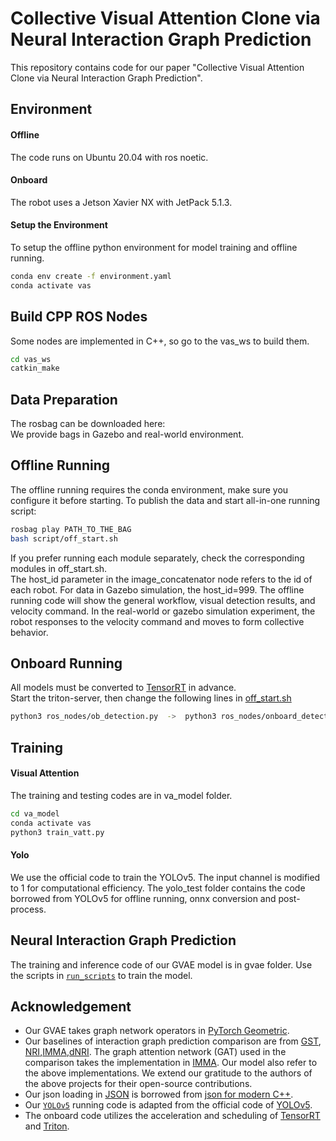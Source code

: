 # Collective Visual Attention Clone via Neural Interaction Graph Prediction
This repository contains code for our paper "Collective Visual Attention Clone via Neural Interaction Graph Prediction".

## Environment
#### Offline
The code runs on Ubuntu 20.04 with ros noetic.     
#### Onboard
The robot uses a Jetson Xavier NX with JetPack 5.1.3.

#### Setup the Environment
To setup the offline python environment for model training and offline running.

```bash
conda env create -f environment.yaml
conda activate vas
```

## Build CPP ROS Nodes
Some nodes are implemented in C++, so go to the vas_ws to build them.
```bash
cd vas_ws
catkin_make
```

## Data Preparation
The rosbag can be downloaded here:                    
We provide bags in Gazebo and real-world environment.                     

## Offline Running
The offline running requires the conda environment, make sure you configure it before starting.
To publish the data and start all-in-one running script:    
```bash
rosbag play PATH_TO_THE_BAG
bash script/off_start.sh
```
If you prefer running each module separately, check the corresponding modules in off_start.sh.       
The host_id parameter in the image_concatenator node refers to the id of each robot. For data in Gazebo simulation, the host_id=999. The offline running code will show the general workflow, visual detection results, and velocity command. In the real-world or gazebo simulation experiment, the robot responses to the velocity command and moves to form collective behavior.

## Onboard Running
All models must be converted to [TensorRT](https://github.com/NVIDIA/TensorRT) in advance.      
Start the triton-server, then change the following lines in [off_start.sh](./script/off_start.sh)
```bash
python3 ros_nodes/ob_detection.py  ->  python3 ros_nodes/onboard_detection.py
```

## Training
#### Visual Attention
The training and testing codes are in va_model folder.    
```bash
cd va_model
conda activate vas
python3 train_vatt.py
```

#### Yolo
We use the official code to train the YOLOv5.
The input channel is modified to 1 for computational efficiency.
The yolo_test folder contains the code borrowed from YOLOv5 for offline running,
onnx conversion and post-process.

## Neural Interaction Graph Prediction
The training and inference code of our GVAE model is in gvae folder. Use the scripts in [`run_scripts`](./gvae/run_scripts) to train the model.


## Acknowledgement
* Our GVAE takes graph network operators in [PyTorch Geometric](https://github.com/pyg-team/pytorch_geometric).
* Our baselines of interaction graph prediction comparison are from [GST](https://github.com/Shuijing725/CrowdNav_Prediction_AttnGraph), [NRI](https://github.com/ethanfetaya/NRI),[IMMA](https://github.com/sunfanyunn/IMMA),[dNRI](https://github.com/cgraber/cvpr_dNRI). The graph attention network (GAT) used in the comparison takes the implementation in [IMMA](https://github.com/sunfanyunn/IMMA). Our model also refer to the above implementations. We extend our gratitude to the authors of the above projects for their open-source contributions.
* Our json loading in [JSON](./vas_ws/src/vas/src/json.hpp) is borrowed from [json for modern C++](https://github.com/nlohmann/json).
* Our [`YOLOv5`](./yolo_test) running code is adapted from the official code of [YOLOv5](https://github.com/ultralytics/yolov5).
* The onboard code utilizes the acceleration and scheduling of [TensorRT](https://github.com/NVIDIA/TensorRT) and [Triton](https://github.com/triton-inference-server).


